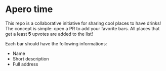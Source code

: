 # Apero time

This repo is a collaborative initiative for sharing cool places to have drinks! The concept is simple: open a PR to add your favorite bars. All places that get a least __5__ upvotes are added to the list!

Each bar should have the following informations:
- Name
- Short description
- Full address
